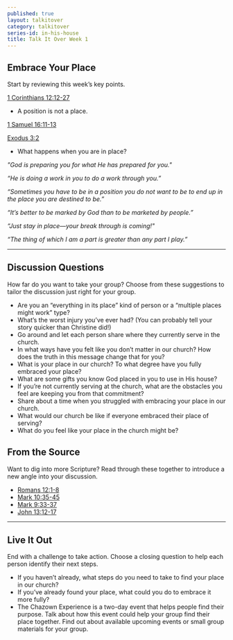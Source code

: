 ```yaml
---
published: true
layout: talkitover
category: talkitover
series-id: in-his-house
title: Talk It Over Week 1
---
```


## Embrace Your Place
<p class="lead">Start by reviewing this week’s key points.</p>

[1 Corinthians 12:12-27](https://www.bible.com/bible/111/1co.12.12-27.niv)

* A position is not a place.

[1 Samuel 16:11-13](https://www.bible.com/bible/111/1sa.16.11-13.niv) 

[Exodus 3:2](https://www.bible.com/bible/111/exo.3.2.niv)

* What happens when you are in place?

_"God is preparing you for what He has prepared for you."_

_“He is doing a work in you to do a work through you.”_

_“Sometimes you have to be in a position you do not want to be to end up in the place you are destined to be.”_

_“It’s better to be marked by God than to be marketed by people.”_

_“Just stay in place—your break through is coming!"_

_“The thing of which I am a part is greater than any part I play.”_

* * *

## Discussion Questions
<p class="lead">How far do you want to take your group? Choose from these suggestions to tailor the discussion just right for your group.</p>

* Are you an “everything in its place” kind of person or a “multiple places might work” type?
* What’s the worst injury you’ve ever had? (You can probably tell your story quicker than Christine did!)
* Go around and let each person share where they currently serve in the church.
* In what ways have you felt like you don’t matter in our church? How does the truth in this message change that for you?
* What is your place in our church? To what degree have you fully embraced your place?
* What are some gifts you know God placed in you to use in His house?
* If you’re not currently serving at the church, what are the obstacles you feel are keeping you from that commitment?
* Share about a time when you struggled with embracing your place in our church.
* What would our church be like if everyone embraced their place of serving?
* What do you feel like your place in the church might be?

## From the Source
<p class="lead">Want to dig into more Scripture? Read through these together to introduce a new angle into your discussion.</p>

* [Romans 12:1-8](https://www.bible.com/bible/111/rom.12.1-8.niv)
* [Mark 10:35-45](https://www.bible.com/bible/111/mrk.10.35-45.niv)
* [Mark 9:33-37](https://www.bible.com/bible/111/mrk.9.33-37.niv)
* [John 13:12-17](https://www.bible.com/bible/111/joh.13.12-17.niv)

* * *

## Live It Out
<p class="lead">End with a challenge to take action. Choose a closing question to help each person identify their next steps.</p>

* If you haven’t already, what steps do you need to take to find your place in our church?
* If you’ve already found your place, what could you do to embrace it more fully?
* The Chazown Experience is a two-day event that helps people find their purpose. Talk about how this event could help your group find their place together. Find out about available upcoming events or small group materials for your group.

